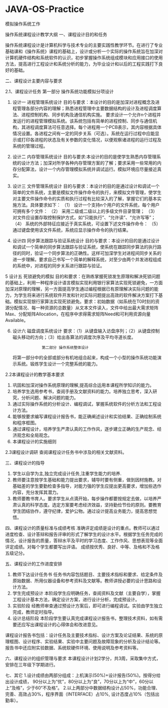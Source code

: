 JAVA-OS-Practice
================

模拟操作系统工作

操作系统课程设计教学大纲
一、课程设计目的和任务
 
操作系统课程设计是计算机科学与技术专业的主要实践性教学环节。在进行了专业基础课和《操作系统》课程的基础上，设计或分析一个实际的操作系统旨在加深对计算机硬件结构和系统软件的认识，初步掌握操作系统组成模块和应用接口的使用方法，提高进行工程设计和系统分析的能力，为毕业设计和以后的工程实践打下良好的基础。 
 
二、课程设计主要内容与要求
 
2.1、课程设计任务 
第一部分 操作系统功能模拟分项设计
 
1. 设计一  进程管理系统设计 
 目的与要求：本设计的目的是加深对进程概念及进程管理各部分内容的理解；熟悉进程管理中主要数据结构的设计及进程调度算法、进程控制机构、同步机构及通信机构实施。
  要求设计一个允许n个进程并发运行的进程管理模拟系统。该系统包括有简单的进程控制、同步与通信机构，其进程调度算法可任意选择。每个进程用一个PCB表示，其内容根据具体情况设置。各进程之间有一定的同步关系（可选）。系统在运行过程中应能显示或打印各进程的状态及有关参数的变化情况，以便观察诸进程的运行过程及系统的管理过程。
 
2. 设计二 内存管理系统设计 
目的与要求:本设计的目的是使学生熟悉内存管理系统的设计方法；加深对所学各种内存管理方案的了解；要求采用一些常用的内存分配算法，设计一个内存管理模拟系统并调试运行。模拟环境应尽量接近真实。
 
3. 设计三 文件管理系统设计 
目的与要求：本设计的目的是通过设计和调试一个简单的文件系统，主要是模拟文件操作命令的执行，来模拟文件管理，使学生对主要文件操作命令的实质和执行过程有比较深入的了解，掌握它们的基本实施方法。具体要求如下： 
（1） 设计一个支持n个用户的文件系统，每个用户可拥有多个文件： 
（2） 采用二级或二级以上的多级文件目录管理； 
（3） 对文件应设置存取控制保护方式，如“只能执行”、“允许读”、“允许写等”； 
（4） 系统的外部特征应接近于真实系统，可设置下述文件操作命令：
（5） 通过键盘使用该文件系统，系统应显示操作命令的执行结果。
 
4. 设计四  同步算法跟踪与验证系统设计 
目的与要求：本设计的目的是通过设计和调试一个简单的同步算法跟踪与验证系统，使系统在跟踪同步算法的执行路径的同时，验证一个同步算法的正确性。这样可加深学生对进程间同步关系的进一步理解。要求自己书写一个简单的解释系统，对至少由两个并发进程组成的系统中，对进程的同步关系进行跟踪与验证。

5 设计五  死锁避免的模拟
目的和要求：在熟练掌握死锁发生原理和解决死锁问题的基础上，利用一种程序设计语言模拟实现利用银行家算法实现死锁避免，一方面加深对原理的理解，另一方面提高学生通过编程根据已有原理解决实际问题的能力，为学生将来进行系统软件开发和针对实际问题提出高效的软件解决方案打下基础。模拟实现银行家算法实现死锁避免。要求：初始数据（如系统在T0时刻的资源分配情况、每一种资源的总数量）从文本文件读入，文件中给出最大需求矩阵Max、分配矩阵Allocation，在程序中求得需求矩阵Need和可利用资源向量Available。
 
6. 设计六 磁盘调度系统设计
要求：（1）从键盘输入访盘序列；（2）从键盘控制磁头移动的方向；（3）给出各算法的调度次序及平均寻道长度。
 
                    第二部分 操作系统整体设计  
    将第一部分中的全部或部分有机地组合起来，构成一个小型的操作系统功能演示系统。锻炼学生设计一个完整系统的能力。
 
2.2本课程设计的教学基本要求 
1. 巩固和加深对操作系统原理的理解,提高综合运用本课程所学知识的能力。 
2. 培养学生选用参考书，查阅手册及文献资料的能力。培养独立思考，深入研究，分析问题、解决问题的能力。
 3. 通过实际操作系统的分析设计、编程调试，掌握系统软件的分析方法和工程设计方法。 
4. 能够按要求编写课程设计报告书，能正确阐述设计和实验结果、正确绘制系统和程序框图。 
5. 通过课程设计，培养学生严肃认真的工作作风，逐步建立正确的生产观念、经济观念和全局观念。 
6. 本课程设计的实施细则
 

2.3课程设计调研 
查阅课程设计任务书中涉及的相关文献资料。
  
三、课程设计的指导 
1. 学生以自学为主,独立完成设计任务,注重学生能力的培养. 
2. 教师要注意按学生基础和能力提出要求，辅导时要有侧重，做到因材施教。对基础差的学生要勤检查多指导，对能力强的学生应提出更高要求，增加些选作内容，充分发挥其潜力。 
3. 教师要教书育人。要求学生从点滴开始，每步操作都要按规定去做，以培养严肃认真的科学态度。选定方案要考虑经济效益，坚持勤俭节俭的原则。要教育学生团结协作，遵守纪律，爱护公物。通过设计提高业务能力，提高思想觉悟。
 
四、课程设计的质量标准与成绩考核 
准确评定成绩是设计的重点。教师可以通过进度检查、设计答辩和报告评审的形式了解学生的设计水平。根据学生任务完成的情况，设计报告的质量，答辩水平及平时的学习态度、工作作风、思想表现等全面评定成绩。对每个学生都要写出评语。 
 成绩按优秀、良好、中等、及格和不及格五级记分。
 
五、课程设计的工作进度安排 
1. 教师下达设计任务书 
 任务书内容包括题目、主要技术指标和要求、给定条件及原始数据、所用仪器设备和参考资料及文献等。教师讲授必要的设计思路和设计方法。 
2. 学生完成预设计 
 本阶段学生应明确任务，查阅资料及文献（主要自学），掌握工程设计基本方法，确定设计方案，进行设计分析，完成预设计。 
3. 实验阶段 
 经教师审查通过预设计方案后，即可进行编程调试。实验由学生独立完成，教师定时指导。 
4. 设计总结阶段 
 本阶段学生要认真完成课程设计报告书，整理技术资料，如有需要还应写出课程设计的心得体会和改进意见。
 
  课程设计报告书包括：设计任务及主要技术指标、设计方案及论证结果、系统的原理框图、设计程序、实验结果、实验中主要问题及故障现象的分析及设计结论等。报告书中还应附实验数据、系统软硬件环境、使用说明及参考资料等。
 
六、课程设计的组织管理与要求 
本课程设计计划2学分，共3周，采取集中方式，安排在三年级下学期进行。
 
七、其它 
   1.设计成绩由两部分组成：上机演示(50%)+设计报告(50%)。按得分给出设计成绩， 90分以上为“优”，80分以上为“良”，70分以上为“中”，60分以上“及格”，少于60“不及格”。 
2.以上两部分中数据结构设计占50%，功能合理、完善、高效占30%，程序界面（INTERFACE）占10%, 设计态度占10%（包括出勤率）。
